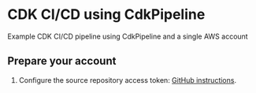 # CDK CI/CD using CdkPipeline
Example CDK CI/CD pipeline using CdkPipeline and a single AWS account

## Prepare your account

1. Configure the source repository access token: [GitHub instructions](https://docs.aws.amazon.com/codepipeline/latest/userguide/action-reference-GitHub.html).